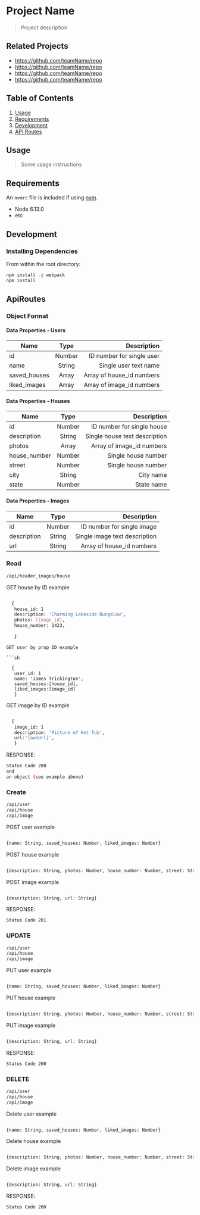 # Project Name

> Project description

## Related Projects

  - https://github.com/teamName/repo
  - https://github.com/teamName/repo
  - https://github.com/teamName/repo
  - https://github.com/teamName/repo

## Table of Contents

1. [Usage](#Usage)
1. [Requirements](#requirements)
1. [Development](#development)
1. [API Routes](#ApiRoutes)

## Usage

> Some usage instructions

## Requirements

An `nvmrc` file is included if using [nvm](https://github.com/creationix/nvm).

- Node 6.13.0
- etc

## Development

### Installing Dependencies

From within the root directory:

```sh
npm install -g webpack
npm install
```

## ApiRoutes

### Object Format

#### Data Properties - Users
| Name           | Type   | Description                       |
| -------------- |:------:| ---------------------------------:|
| id             | Number | ID number for single user         |
| name           | String | Single user text name             |
| saved_houses   | Array  | Array of house_id numbers         |
| liked_images   | Array  | Array of image_id numbers         |

#### Data Properties - Houses
| Name           | Type   | Description                       |
| -------------- |:------:| ---------------------------------:|
| id             | Number | ID number for single house        |
| description    | String | Single house text description     |
| photos         | Array  | Array of image_id numbers         |
| house_number   | Number | Single house number               |
| street         | Number | Single house number               |
| city           | String | City name                         |
| state          | Number | State name                        |

#### Data Properties - Images
| Name           | Type   | Description                       |
| -------------- |:------:| ---------------------------------:|
| id             | Number | ID number for single image        |
| description    | String | Single image text description     |
| url            | String | Array of house_id numbers        |


### Read

```sh
/api/header_images/house
```
GET house by ID example

```sh

  {
   house_id: 1
   description: 'Charming Lakeside Bungalow',
   photos: [image_id],
   house_number: 1423,
   
   }      

```

```
GET user by prop ID example

```sh

  {
   user_id: 1
   name: 'James Trickington',
   saved_houses:[house_id],
   liked_images:[image_id]
   }      

```

GET image by ID example

```sh

  {
   image_id: 1
   description: 'Picture of Hot Tub',
   url:'{awsUrl}',
   }      

```

RESPONSE:
```sh
Status Code 200
and
an object (see example above)
```

### Create

```sh
/api/user
/api/house
/api/image
```

POST user example

```sh

{name: String, saved_houses: Number, liked_images: Number}

```

POST house example

```sh

{description: String, photos: Number, house_number: Number, street: String, city: String, state: String}

```

POST image example

```sh

{description: String, url: String}

```

RESPONSE:
```sh
Status Code 201
```
### UPDATE

```sh
/api/user
/api/house
/api/image
```

PUT user example

```sh

{name: String, saved_houses: Number, liked_images: Number}

```

PUT house example

```sh

{description: String, photos: Number, house_number: Number, street: String, city: String, state: String}

```

PUT image example

```sh

{description: String, url: String}

```

RESPONSE:
```sh
Status Code 200
```

### DELETE

```sh
/api/user
/api/house
/api/image
```

Delete user example

```sh

{name: String, saved_houses: Number, liked_images: Number}

```

Delete house example

```sh

{description: String, photos: Number, house_number: Number, street: String, city: String, state: String}

```

Delete image example

```sh

{description: String, url: String}

```

RESPONSE:
```sh
Status Code 200
```
